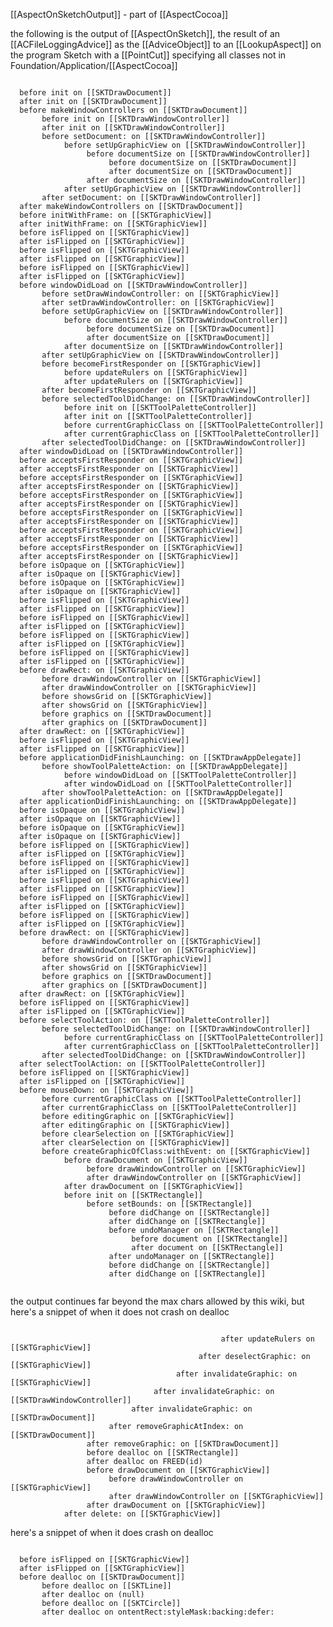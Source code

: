 [[AspectOnSketchOutput]] - part of [[AspectCocoa]]

the following is the output of [[AspectOnSketch]], the result of an [[ACFileLoggingAdvice]] as the [[AdviceObject]] to an [[LookupAspect]] on the program Sketch with a [[PointCut]] specifying all classes not in Foundation/Application/[[AspectCocoa]]
 
<code>
  before init on [[SKTDrawDocument]] 
  after init on [[SKTDrawDocument]] 
  before makeWindowControllers on [[SKTDrawDocument]] 
       before init on [[SKTDrawWindowController]] 
       after init on [[SKTDrawWindowController]] 
       before setDocument: on [[SKTDrawWindowController]] 
            before setUpGraphicView on [[SKTDrawWindowController]] 
                 before documentSize on [[SKTDrawWindowController]] 
                      before documentSize on [[SKTDrawDocument]] 
                      after documentSize on [[SKTDrawDocument]] 
                 after documentSize on [[SKTDrawWindowController]] 
            after setUpGraphicView on [[SKTDrawWindowController]] 
       after setDocument: on [[SKTDrawWindowController]] 
  after makeWindowControllers on [[SKTDrawDocument]] 
  before initWithFrame: on [[SKTGraphicView]] 
  after initWithFrame: on [[SKTGraphicView]] 
  before isFlipped on [[SKTGraphicView]] 
  after isFlipped on [[SKTGraphicView]] 
  before isFlipped on [[SKTGraphicView]] 
  after isFlipped on [[SKTGraphicView]] 
  before isFlipped on [[SKTGraphicView]] 
  after isFlipped on [[SKTGraphicView]] 
  before windowDidLoad on [[SKTDrawWindowController]] 
       before setDrawWindowController: on [[SKTGraphicView]] 
       after setDrawWindowController: on [[SKTGraphicView]] 
       before setUpGraphicView on [[SKTDrawWindowController]] 
            before documentSize on [[SKTDrawWindowController]] 
                 before documentSize on [[SKTDrawDocument]] 
                 after documentSize on [[SKTDrawDocument]] 
            after documentSize on [[SKTDrawWindowController]] 
       after setUpGraphicView on [[SKTDrawWindowController]] 
       before becomeFirstResponder on [[SKTGraphicView]] 
            before updateRulers on [[SKTGraphicView]] 
            after updateRulers on [[SKTGraphicView]] 
       after becomeFirstResponder on [[SKTGraphicView]] 
       before selectedToolDidChange: on [[SKTDrawWindowController]] 
            before init on [[SKTToolPaletteController]] 
            after init on [[SKTToolPaletteController]] 
            before currentGraphicClass on [[SKTToolPaletteController]] 
            after currentGraphicClass on [[SKTToolPaletteController]] 
       after selectedToolDidChange: on [[SKTDrawWindowController]] 
  after windowDidLoad on [[SKTDrawWindowController]] 
  before acceptsFirstResponder on [[SKTGraphicView]] 
  after acceptsFirstResponder on [[SKTGraphicView]] 
  before acceptsFirstResponder on [[SKTGraphicView]] 
  after acceptsFirstResponder on [[SKTGraphicView]] 
  before acceptsFirstResponder on [[SKTGraphicView]] 
  after acceptsFirstResponder on [[SKTGraphicView]] 
  before acceptsFirstResponder on [[SKTGraphicView]] 
  after acceptsFirstResponder on [[SKTGraphicView]] 
  before acceptsFirstResponder on [[SKTGraphicView]] 
  after acceptsFirstResponder on [[SKTGraphicView]] 
  before acceptsFirstResponder on [[SKTGraphicView]] 
  after acceptsFirstResponder on [[SKTGraphicView]] 
  before isOpaque on [[SKTGraphicView]] 
  after isOpaque on [[SKTGraphicView]] 
  before isOpaque on [[SKTGraphicView]] 
  after isOpaque on [[SKTGraphicView]] 
  before isFlipped on [[SKTGraphicView]] 
  after isFlipped on [[SKTGraphicView]] 
  before isFlipped on [[SKTGraphicView]] 
  after isFlipped on [[SKTGraphicView]] 
  before isFlipped on [[SKTGraphicView]] 
  after isFlipped on [[SKTGraphicView]] 
  before isFlipped on [[SKTGraphicView]] 
  after isFlipped on [[SKTGraphicView]] 
  before drawRect: on [[SKTGraphicView]] 
       before drawWindowController on [[SKTGraphicView]] 
       after drawWindowController on [[SKTGraphicView]] 
       before showsGrid on [[SKTGraphicView]] 
       after showsGrid on [[SKTGraphicView]] 
       before graphics on [[SKTDrawDocument]] 
       after graphics on [[SKTDrawDocument]] 
  after drawRect: on [[SKTGraphicView]] 
  before isFlipped on [[SKTGraphicView]] 
  after isFlipped on [[SKTGraphicView]] 
  before applicationDidFinishLaunching: on [[SKTDrawAppDelegate]] 
       before showToolPaletteAction: on [[SKTDrawAppDelegate]] 
            before windowDidLoad on [[SKTToolPaletteController]] 
            after windowDidLoad on [[SKTToolPaletteController]] 
       after showToolPaletteAction: on [[SKTDrawAppDelegate]] 
  after applicationDidFinishLaunching: on [[SKTDrawAppDelegate]] 
  before isOpaque on [[SKTGraphicView]] 
  after isOpaque on [[SKTGraphicView]] 
  before isOpaque on [[SKTGraphicView]] 
  after isOpaque on [[SKTGraphicView]] 
  before isFlipped on [[SKTGraphicView]] 
  after isFlipped on [[SKTGraphicView]] 
  before isFlipped on [[SKTGraphicView]] 
  after isFlipped on [[SKTGraphicView]] 
  before isFlipped on [[SKTGraphicView]] 
  after isFlipped on [[SKTGraphicView]] 
  before isFlipped on [[SKTGraphicView]] 
  after isFlipped on [[SKTGraphicView]] 
  before isFlipped on [[SKTGraphicView]] 
  after isFlipped on [[SKTGraphicView]] 
  before drawRect: on [[SKTGraphicView]] 
       before drawWindowController on [[SKTGraphicView]] 
       after drawWindowController on [[SKTGraphicView]] 
       before showsGrid on [[SKTGraphicView]] 
       after showsGrid on [[SKTGraphicView]] 
       before graphics on [[SKTDrawDocument]] 
       after graphics on [[SKTDrawDocument]] 
  after drawRect: on [[SKTGraphicView]] 
  before isFlipped on [[SKTGraphicView]] 
  after isFlipped on [[SKTGraphicView]] 
  before selectToolAction: on [[SKTToolPaletteController]] 
       before selectedToolDidChange: on [[SKTDrawWindowController]] 
            before currentGraphicClass on [[SKTToolPaletteController]] 
            after currentGraphicClass on [[SKTToolPaletteController]] 
       after selectedToolDidChange: on [[SKTDrawWindowController]] 
  after selectToolAction: on [[SKTToolPaletteController]] 
  before isFlipped on [[SKTGraphicView]] 
  after isFlipped on [[SKTGraphicView]] 
  before mouseDown: on [[SKTGraphicView]] 
       before currentGraphicClass on [[SKTToolPaletteController]] 
       after currentGraphicClass on [[SKTToolPaletteController]] 
       before editingGraphic on [[SKTGraphicView]] 
       after editingGraphic on [[SKTGraphicView]] 
       before clearSelection on [[SKTGraphicView]] 
       after clearSelection on [[SKTGraphicView]] 
       before createGraphicOfClass:withEvent: on [[SKTGraphicView]] 
            before drawDocument on [[SKTGraphicView]] 
                 before drawWindowController on [[SKTGraphicView]] 
                 after drawWindowController on [[SKTGraphicView]] 
            after drawDocument on [[SKTGraphicView]] 
            before init on [[SKTRectangle]] 
                 before setBounds: on [[SKTRectangle]] 
                      before didChange on [[SKTRectangle]] 
                      after didChange on [[SKTRectangle]] 
                      before undoManager on [[SKTRectangle]] 
                           before document on [[SKTRectangle]] 
                           after document on [[SKTRectangle]] 
                      after undoManager on [[SKTRectangle]] 
                      before didChange on [[SKTRectangle]] 
                      after didChange on [[SKTRectangle]]

</code>

the output continues far beyond the max chars allowed by this wiki, but here's a snippet of when it does not crash on dealloc

<code>
                                               after updateRulers on [[SKTGraphicView]] 
                                          after deselectGraphic: on [[SKTGraphicView]] 
                                     after invalidateGraphic: on [[SKTGraphicView]] 
                                after invalidateGraphic: on [[SKTDrawWindowController]] 
                           after invalidateGraphic: on [[SKTDrawDocument]] 
                      after removeGraphicAtIndex: on [[SKTDrawDocument]] 
                 after removeGraphic: on [[SKTDrawDocument]] 
                 before dealloc on [[SKTRectangle]] 
                 after dealloc on FREED(id) 
                 before drawDocument on [[SKTGraphicView]] 
                      before drawWindowController on [[SKTGraphicView]] 
                      after drawWindowController on [[SKTGraphicView]] 
                 after drawDocument on [[SKTGraphicView]] 
            after delete: on [[SKTGraphicView]] 
</code>

here's a snippet of when it does crash on dealloc

<code>
  before isFlipped on [[SKTGraphicView]] 
  after isFlipped on [[SKTGraphicView]] 
  before dealloc on [[SKTDrawDocument]] 
       before dealloc on [[SKTLine]] 
       after dealloc on (null) 
       before dealloc on [[SKTCircle]] 
       after dealloc on ontentRect:styleMask:backing:defer:
</code>